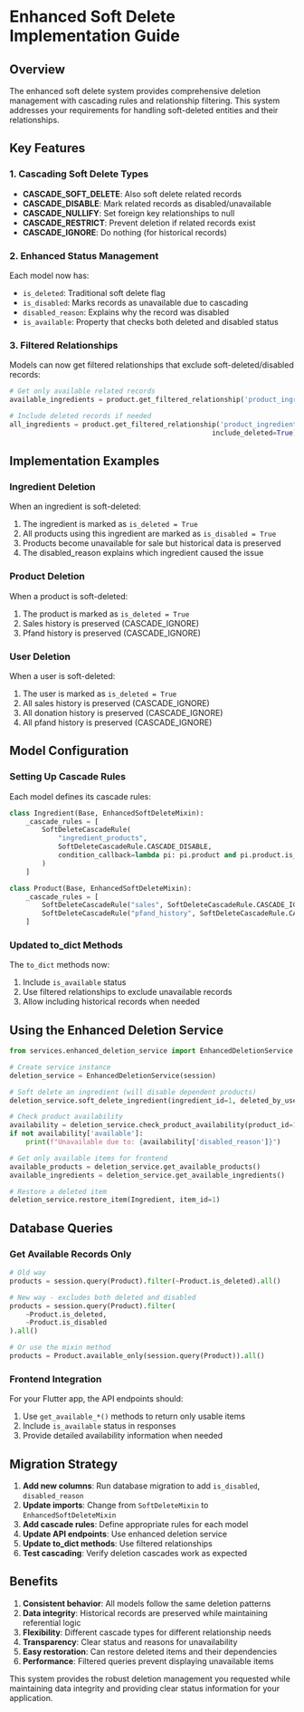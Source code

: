 # Enhanced Soft Delete Implementation Guide

## Overview

The enhanced soft delete system provides comprehensive deletion management with cascading rules and relationship filtering. This system addresses your requirements for handling soft-deleted entities and their relationships.

## Key Features

### 1. **Cascading Soft Delete Types**

- **CASCADE_SOFT_DELETE**: Also soft delete related records
- **CASCADE_DISABLE**: Mark related records as disabled/unavailable 
- **CASCADE_NULLIFY**: Set foreign key relationships to null
- **CASCADE_RESTRICT**: Prevent deletion if related records exist
- **CASCADE_IGNORE**: Do nothing (for historical records)

### 2. **Enhanced Status Management**

Each model now has:
- `is_deleted`: Traditional soft delete flag
- `is_disabled`: Marks records as unavailable due to cascading
- `disabled_reason`: Explains why the record was disabled
- `is_available`: Property that checks both deleted and disabled status

### 3. **Filtered Relationships**

Models can now get filtered relationships that exclude soft-deleted/disabled records:
```python
# Get only available related records
available_ingredients = product.get_filtered_relationship('product_ingredients')

# Include deleted records if needed
all_ingredients = product.get_filtered_relationship('product_ingredients', 
                                                  include_deleted=True)
```

## Implementation Examples

### Ingredient Deletion
When an ingredient is soft-deleted:
1. The ingredient is marked as `is_deleted = True`
2. All products using this ingredient are marked as `is_disabled = True` 
3. Products become unavailable for sale but historical data is preserved
4. The disabled_reason explains which ingredient caused the issue

### Product Deletion  
When a product is soft-deleted:
1. The product is marked as `is_deleted = True`
2. Sales history is preserved (CASCADE_IGNORE)
3. Pfand history is preserved (CASCADE_IGNORE)

### User Deletion
When a user is soft-deleted:
1. The user is marked as `is_deleted = True`
2. All sales history is preserved (CASCADE_IGNORE)
3. All donation history is preserved (CASCADE_IGNORE)
4. All pfand history is preserved (CASCADE_IGNORE)

## Model Configuration

### Setting Up Cascade Rules

Each model defines its cascade rules:

```python
class Ingredient(Base, EnhancedSoftDeleteMixin):
    _cascade_rules = [
        SoftDeleteCascadeRule(
            "ingredient_products", 
            SoftDeleteCascadeRule.CASCADE_DISABLE,
            condition_callback=lambda pi: pi.product and pi.product.is_available
        )
    ]

class Product(Base, EnhancedSoftDeleteMixin):
    _cascade_rules = [
        SoftDeleteCascadeRule("sales", SoftDeleteCascadeRule.CASCADE_IGNORE),
        SoftDeleteCascadeRule("pfand_history", SoftDeleteCascadeRule.CASCADE_IGNORE)
    ]
```

### Updated to_dict Methods

The `to_dict` methods now:
1. Include `is_available` status
2. Use filtered relationships to exclude unavailable records
3. Allow including historical records when needed

## Using the Enhanced Deletion Service

```python
from services.enhanced_deletion_service import EnhancedDeletionService

# Create service instance
deletion_service = EnhancedDeletionService(session)

# Soft delete an ingredient (will disable dependent products)
deletion_service.soft_delete_ingredient(ingredient_id=1, deleted_by_user="admin")

# Check product availability
availability = deletion_service.check_product_availability(product_id=1)
if not availability['available']:
    print(f"Unavailable due to: {availability['disabled_reason']}")

# Get only available items for frontend
available_products = deletion_service.get_available_products()
available_ingredients = deletion_service.get_available_ingredients()

# Restore a deleted item
deletion_service.restore_item(Ingredient, item_id=1)
```

## Database Queries

### Get Available Records Only
```python
# Old way
products = session.query(Product).filter(~Product.is_deleted).all()

# New way - excludes both deleted and disabled
products = session.query(Product).filter(
    ~Product.is_deleted, 
    ~Product.is_disabled
).all()

# Or use the mixin method
products = Product.available_only(session.query(Product)).all()
```

### Frontend Integration

For your Flutter app, the API endpoints should:
1. Use `get_available_*()` methods to return only usable items
2. Include `is_available` status in responses
3. Provide detailed availability information when needed

## Migration Strategy

1. **Add new columns**: Run database migration to add `is_disabled`, `disabled_reason`
2. **Update imports**: Change from `SoftDeleteMixin` to `EnhancedSoftDeleteMixin`
3. **Add cascade rules**: Define appropriate rules for each model
4. **Update API endpoints**: Use enhanced deletion service
5. **Update to_dict methods**: Use filtered relationships
6. **Test cascading**: Verify deletion cascades work as expected

## Benefits

1. **Consistent behavior**: All models follow the same deletion patterns
2. **Data integrity**: Historical records are preserved while maintaining referential logic
3. **Flexibility**: Different cascade types for different relationship needs
4. **Transparency**: Clear status and reasons for unavailability
5. **Easy restoration**: Can restore deleted items and their dependencies
6. **Performance**: Filtered queries prevent displaying unavailable items

This system provides the robust deletion management you requested while maintaining data integrity and providing clear status information for your application.
